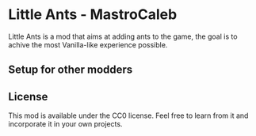 # Little Ants - MastroCaleb

Little Ants is a mod that aims at adding ants to the game, the goal is to achive the most Vanilla-like experience possible.

## Setup for other modders



## License

This mod is available under the CC0 license. Feel free to learn from it and incorporate it in your own projects.
